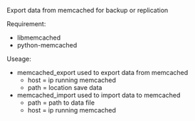 Export data from memcached for backup or replication

Requirement:
- libmemcached
- python-memcached

Useage:
- memcached_export used to export data from memcached
    + host = ip running memcached
    + path = location save data
- memcached_import used to import data to memcached
    + path = path to data file
    + host = ip running memcached
